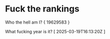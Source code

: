 # Fuck the rankings

Who the hell am I?
{ 19629583 }

What fucking year is it?
[ 2025-03-19T16:13:20Z ]
